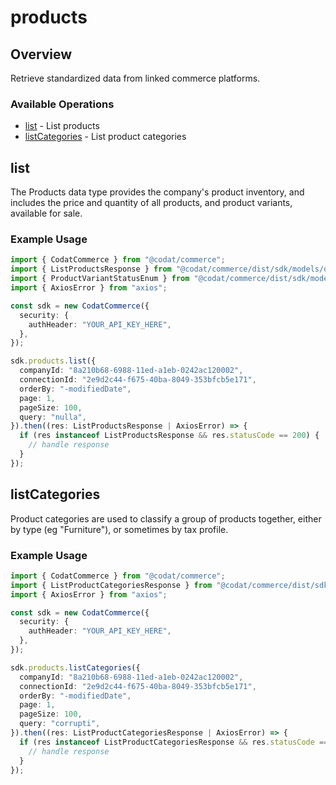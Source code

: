 # products

## Overview

Retrieve standardized data from linked commerce platforms.

### Available Operations

* [list](#list) - List products
* [listCategories](#listcategories) - List product categories

## list

The Products data type provides the company's product inventory, and includes the price and quantity of all products, and product variants, available for sale.

### Example Usage

```typescript
import { CodatCommerce } from "@codat/commerce";
import { ListProductsResponse } from "@codat/commerce/dist/sdk/models/operations";
import { ProductVariantStatusEnum } from "@codat/commerce/dist/sdk/models/shared";
import { AxiosError } from "axios";

const sdk = new CodatCommerce({
  security: {
    authHeader: "YOUR_API_KEY_HERE",
  },
});

sdk.products.list({
  companyId: "8a210b68-6988-11ed-a1eb-0242ac120002",
  connectionId: "2e9d2c44-f675-40ba-8049-353bfcb5e171",
  orderBy: "-modifiedDate",
  page: 1,
  pageSize: 100,
  query: "nulla",
}).then((res: ListProductsResponse | AxiosError) => {
  if (res instanceof ListProductsResponse && res.statusCode == 200) {
    // handle response
  }
});
```

## listCategories

Product categories are used to classify a group of products together, either by type (eg "Furniture"), or sometimes by tax profile.

### Example Usage

```typescript
import { CodatCommerce } from "@codat/commerce";
import { ListProductCategoriesResponse } from "@codat/commerce/dist/sdk/models/operations";
import { AxiosError } from "axios";

const sdk = new CodatCommerce({
  security: {
    authHeader: "YOUR_API_KEY_HERE",
  },
});

sdk.products.listCategories({
  companyId: "8a210b68-6988-11ed-a1eb-0242ac120002",
  connectionId: "2e9d2c44-f675-40ba-8049-353bfcb5e171",
  orderBy: "-modifiedDate",
  page: 1,
  pageSize: 100,
  query: "corrupti",
}).then((res: ListProductCategoriesResponse | AxiosError) => {
  if (res instanceof ListProductCategoriesResponse && res.statusCode == 200) {
    // handle response
  }
});
```
